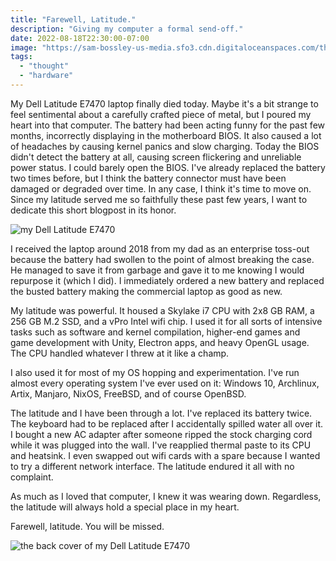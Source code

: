 ```yaml
---
title: "Farewell, Latitude."
description: "Giving my computer a formal send-off."
date: 2022-08-18T22:30:00-07:00
image: "https://sam-bossley-us-media.sfo3.cdn.digitaloceanspaces.com/thoughts/2022/latitude-1.jpg"
tags:
  - "thought"
  - "hardware"
---
```


My Dell Latitude E7470 laptop finally died today. Maybe it's a bit strange to feel sentimental about a carefully crafted piece of metal, but I poured my heart into that computer. The battery had been acting funny for the past few months, incorrectly displaying in the motherboard BIOS. It also caused a lot of headaches by causing kernel panics and slow charging. Today the BIOS didn't detect the battery at all, causing screen flickering and unreliable power status. I could barely open the BIOS. I've already replaced the battery two times before, but I think the battery connector must have been damaged or degraded over time. In any case, I think it's time to move on. Since my latitude served me so faithfully these past few years, I want to dedicate this short blogpost in its honor.

![my Dell Latitude E7470](https://sam-bossley-us-media.sfo3.cdn.digitaloceanspaces.com/thoughts/2022/latitude-1.jpg)

I received the laptop around 2018 from my dad as an enterprise toss-out because the battery had swollen to the point of almost breaking the case. He managed to save it from garbage and gave it to me knowing I would repurpose it (which I did). I immediately ordered a new battery and replaced the busted battery making the commercial laptop as good as new.

My latitude was powerful. It housed a Skylake i7 CPU with 2x8 GB RAM, a 256 GB M.2 SSD, and a vPro Intel wifi chip. I used it for all sorts of intensive tasks such as software and kernel compilation, higher-end games and game development with Unity, Electron apps, and heavy OpenGL usage. The CPU handled whatever I threw at it like a champ.

I also used it for most of my OS hopping and experimentation. I've run almost every operating system I've ever used on it: Windows 10, Archlinux, Artix, Manjaro, NixOS, FreeBSD, and of course OpenBSD.

The latitude and I have been through a lot. I've replaced its battery twice. The keyboard had to be replaced after I accidentally spilled water all over it. I bought a new AC adapter after someone ripped the stock charging cord while it was plugged into the wall. I've reapplied thermal paste to its CPU and heatsink. I even swapped out wifi cards with a spare because I wanted to try a different network interface. The latitude endured it all with no complaint.

As much as I loved that computer, I knew it was wearing down. Regardless, the latitude will always hold a special place in my heart.

Farewell, latitude. You will be missed.

![the back cover of my Dell Latitude E7470](https://sam-bossley-us-media.sfo3.cdn.digitaloceanspaces.com/thoughts/2022/latitude-2.jpg)
